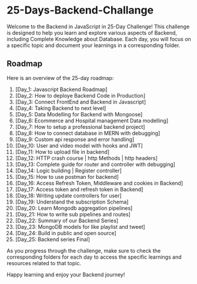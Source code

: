 # 25-Days-Backend-Challange
Welcome to the Backend in JavaScript in 25-Day Challenge! This challenge is designed to help you learn and explore various aspects of Backend, including Complete Knowledge about Database. Each day, you will focus on a specific topic and document your learnings in a corresponding folder.

## Roadmap
Here is an overview of the 25-day roadmap:
1. [Day_1: Javascript Backend Roadmap]
2. [Day_2: How to deploye Backend Code in Production]
3. [Day_3: Connect FrontEnd and Backend in Javascript]
4. [Day_4: Taking Backend to next level]
5. [Day_5: Data Modelling for Backend with Mongoose]
6. [Day_6: Ecommerce and Hospital management Data modelling]
7. [Day_7: How to setup a professional backend project]
8. [Day_8: How to connect database in MERN with debugging]
9. [Day_9: Custom api response and error handling]
10. [Day_10: User and video model with hooks and JWT]
11. [Day_11: How to upload file in backend]
12. [Day_12: HTTP crash course | http Methods | http headers]
13. [Day_13: Complete guide for router and controller with debugging]
14. [Day_14: Logic building | Register controller]
15. [Day_15: How to use postman for backend]
16. [Day_16: Access Refresh Token, Middleware and cookies in Backend]
17. [Day_17: Access token and refresh token in Backend]
18. [Day_18: Writing update controllers for user]
19. [Day_19: Understand the subscription Schema]
20. [Day_20: Learn Mongodb aggregation pipelines]
21. [Day_21: How to write sub pipelines and routes]
22. [Day_22: Summary of our Backend Series]
23. [Day_23: MongoDB models for like playlist and tweet]
24. [Day_24: Build in public and open source]
25. [Day_25: Backend series Final]

As you progress through the challenge, make sure to check the corresponding folders for each day to access the specific learnings and resources related to that topic.

Happy learning and enjoy your Backend journey!
